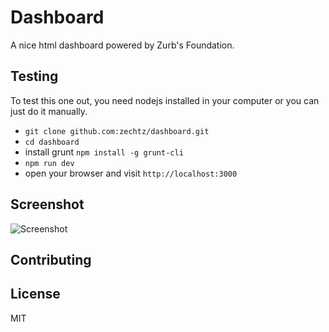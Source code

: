 # Dashboard 
A nice html dashboard powered by Zurb's Foundation. 

## Testing
To test this one out, you need nodejs installed in your computer or you can just do it manually.

- `git clone github.com:zechtz/dashboard.git`
- `cd dashboard`
- install grunt `npm install -g grunt-cli`
- `npm run dev` 
- open your browser and visit `http://localhost:3000`

## Screenshot
![Screenshot](https://github.com/zechtz/dashboard/blob/master/assets/images/dashboard.png)

## Contributing

## License
MIT
